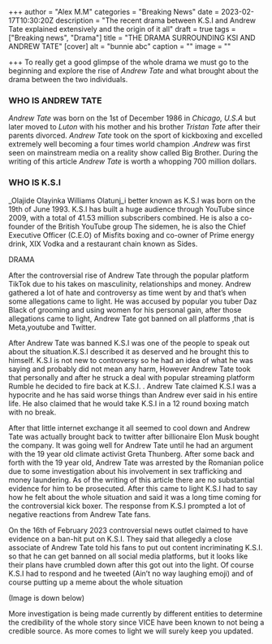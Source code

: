 +++
author = "Alex M.M"
categories = "Breaking News"
date = 2023-02-17T10:30:20Z
description = "The recent drama between K.S.I and Andrew Tate explained extensively and the origin of it all"
draft = true
tags = ["Breaking news", "Drama"]
title = "THE DRAMA SURROUNDING KSI AND ANDREW TATE"
[cover]
alt = "bunnie abc"
caption = ""
image = ""

+++
To really get a good glimpse of the whole drama we must go to the beginning and explore the rise of _Andrew Tate_ and what brought about the drama between the two individuals.

### WHO IS ANDREW TATE

_Andrew Tate_ was born on the 1st of December 1986 in _Chicago, U.S.A_ but later moved to _Luton_ with his mother and his brother _Tristan Tate_ after their parents divorced. _Andrew Tate_ took on the sport of kickboxing and excelled extremely well becoming a four times world champion ._Andrew_ was first seen on mainstream media on a reality show called Big Brother. During the writing of this article _Andrew Tate_ is worth a whopping 700 million dollars.

### WHO IS K.S.I

_Olajide Olayinka Williams Olatunj_i better known as K.S.I was born on the 19th of June 1993. K.S.I has built a huge audience through YouTube since 2009, with a total of 41.53 million subscribers combined. He is also a co-founder of the British YouTube group The sidemen, he is also the Chief Executive Officer (C.E.O) of Misfits boxing and co-owner of Prime energy drink, XIX Vodka and a restaurant chain known as Sides.

DRAMA

After the controversial rise of Andrew Tate through the popular platform TikTok due to his takes on masculinity, relationships and money. Andrew gathered a lot of hate and controversy as time went by and that’s when some allegations came to light. He was accused by popular you tuber Daz Black of grooming and using women for his personal gain, after those allegations came to light, Andrew Tate got banned on all platforms ,that is Meta,youtube and Twitter.

After Andrew Tate was banned K.S.I was one of the people to speak out about the situation.K.S.I described it as deserved and he brought this to himself. K.S.I is not new to controversy so he had an idea of what he was saying and probably did not mean any harm, However Andrew Tate took that personally and after he struck a deal with popular streaming platform Rumble he decided to fire back at K.S.I. . Andrew Tate claimed K.S.I was a hypocrite and he has said worse things than Andrew ever said in his entire life. He also claimed that he would take K.S.I in a 12 round boxing match with no break.

After that little internet exchange it all seemed to cool down and Andrew Tate was actually brought back to twitter after billionaire Elon Musk bought the company. It was going well for Andrew Tate until he had an argument with the 19 year old climate activist Greta Thunberg. After some back and forth with the 19 year old, Andrew Tate was arrested by the Romanian police due to some investigation about his involvement in sex trafficking and money laundering. As of the writing of this article there are no substantial evidence for him to be prosecuted. After this came to light K.S.I had to say how he felt about the whole situation and said it was a long time coming for the controversial kick boxer. The response from K.S.I prompted a lot of negative reactions from Andrew Tate fans.

On the 16th of February 2023 controversial news outlet claimed to have evidence on a ban-hit put on K.S.I. They said that allegedly a close associate of Andrew Tate told his fans to put out content incriminating K.S.I. so that he can get banned on all social media platforms, but it looks like their plans have crumbled down after this got out into the light. Of course K.S.I had to respond and he tweeted (Ain’t no way laughing emoji) and of course putting up a meme about the whole situation

(Image is down below)

More investigation is being made currently by different entities to determine the credibility of the whole story since VICE have been known to not being a credible source. As more comes to light we will surely keep you updated.